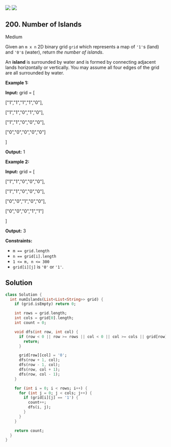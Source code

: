 [![](https://img.shields.io/github/stars/javadev/LeetCode-in-All?label=Stars&style=flat-square)](https://github.com/javadev/LeetCode-in-All)
[![](https://img.shields.io/github/forks/javadev/LeetCode-in-All?label=Fork%20me%20on%20GitHub%20&style=flat-square)](https://github.com/javadev/LeetCode-in-All/fork)

## 200\. Number of Islands

Medium

Given an `m x n` 2D binary grid `grid` which represents a map of `'1'`s (land) and `'0'`s (water), return _the number of islands_.

An **island** is surrounded by water and is formed by connecting adjacent lands horizontally or vertically. You may assume all four edges of the grid are all surrounded by water.

**Example 1:**

**Input:** grid = [ 

["1","1","1","1","0"], 

["1","1","0","1","0"], 

["1","1","0","0","0"], 

["0","0","0","0","0"] 

]

**Output:** 1

**Example 2:**

**Input:** grid = [ 

["1","1","0","0","0"], 

["1","1","0","0","0"], 

["0","0","1","0","0"], 

["0","0","0","1","1"] 

]

**Output:** 3

**Constraints:**

*   `m == grid.length`
*   `n == grid[i].length`
*   `1 <= m, n <= 300`
*   `grid[i][j]` is `'0'` or `'1'`.

## Solution

```dart
class Solution {
  int numIslands(List<List<String>> grid) {
    if (grid.isEmpty) return 0;

    int rows = grid.length;
    int cols = grid[0].length;
    int count = 0;

    void dfs(int row, int col) {
      if (row < 0 || row >= rows || col < 0 || col >= cols || grid[row][col] == '0') {
        return;
      }

      grid[row][col] = '0';
      dfs(row + 1, col);
      dfs(row - 1, col);
      dfs(row, col + 1);
      dfs(row, col - 1);
    }

    for (int i = 0; i < rows; i++) {
      for (int j = 0; j < cols; j++) {
        if (grid[i][j] == '1') {
          count++;
          dfs(i, j);
        }
      }
    }

    return count;
  }
}
```